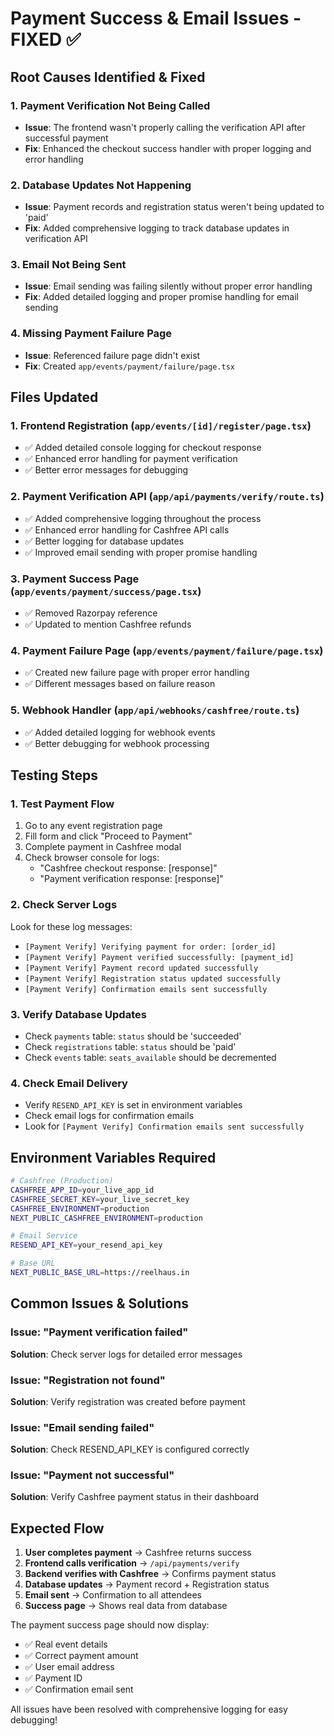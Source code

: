 # Payment Success & Email Issues - FIXED ✅

## Root Causes Identified & Fixed

### 1. **Payment Verification Not Being Called**
- **Issue**: The frontend wasn't properly calling the verification API after successful payment
- **Fix**: Enhanced the checkout success handler with proper logging and error handling

### 2. **Database Updates Not Happening**
- **Issue**: Payment records and registration status weren't being updated to 'paid'
- **Fix**: Added comprehensive logging to track database updates in verification API

### 3. **Email Not Being Sent**
- **Issue**: Email sending was failing silently without proper error handling
- **Fix**: Added detailed logging and proper promise handling for email sending

### 4. **Missing Payment Failure Page**
- **Issue**: Referenced failure page didn't exist
- **Fix**: Created `app/events/payment/failure/page.tsx`

## Files Updated

### 1. **Frontend Registration (`app/events/[id]/register/page.tsx`)**
- ✅ Added detailed console logging for checkout response
- ✅ Enhanced error handling for payment verification
- ✅ Better error messages for debugging

### 2. **Payment Verification API (`app/api/payments/verify/route.ts`)**
- ✅ Added comprehensive logging throughout the process
- ✅ Enhanced error handling for Cashfree API calls
- ✅ Better logging for database updates
- ✅ Improved email sending with proper promise handling

### 3. **Payment Success Page (`app/events/payment/success/page.tsx`)**
- ✅ Removed Razorpay reference
- ✅ Updated to mention Cashfree refunds

### 4. **Payment Failure Page (`app/events/payment/failure/page.tsx`)**
- ✅ Created new failure page with proper error handling
- ✅ Different messages based on failure reason

### 5. **Webhook Handler (`app/api/webhooks/cashfree/route.ts`)**
- ✅ Added detailed logging for webhook events
- ✅ Better debugging for webhook processing

## Testing Steps

### 1. **Test Payment Flow**
1. Go to any event registration page
2. Fill form and click "Proceed to Payment"
3. Complete payment in Cashfree modal
4. Check browser console for logs:
   - "Cashfree checkout response: [response]"
   - "Payment verification response: [response]"

### 2. **Check Server Logs**
Look for these log messages:
- `[Payment Verify] Verifying payment for order: [order_id]`
- `[Payment Verify] Payment verified successfully: [payment_id]`
- `[Payment Verify] Payment record updated successfully`
- `[Payment Verify] Registration status updated successfully`
- `[Payment Verify] Confirmation emails sent successfully`

### 3. **Verify Database Updates**
- Check `payments` table: `status` should be 'succeeded'
- Check `registrations` table: `status` should be 'paid'
- Check `events` table: `seats_available` should be decremented

### 4. **Check Email Delivery**
- Verify `RESEND_API_KEY` is set in environment variables
- Check email logs for confirmation emails
- Look for `[Payment Verify] Confirmation emails sent successfully`

## Environment Variables Required

```bash
# Cashfree (Production)
CASHFREE_APP_ID=your_live_app_id
CASHFREE_SECRET_KEY=your_live_secret_key
CASHFREE_ENVIRONMENT=production
NEXT_PUBLIC_CASHFREE_ENVIRONMENT=production

# Email Service
RESEND_API_KEY=your_resend_api_key

# Base URL
NEXT_PUBLIC_BASE_URL=https://reelhaus.in
```

## Common Issues & Solutions

### Issue: "Payment verification failed"
**Solution**: Check server logs for detailed error messages

### Issue: "Registration not found"
**Solution**: Verify registration was created before payment

### Issue: "Email sending failed"
**Solution**: Check RESEND_API_KEY is configured correctly

### Issue: "Payment not successful"
**Solution**: Verify Cashfree payment status in their dashboard

## Expected Flow

1. **User completes payment** → Cashfree returns success
2. **Frontend calls verification** → `/api/payments/verify`
3. **Backend verifies with Cashfree** → Confirms payment status
4. **Database updates** → Payment record + Registration status
5. **Email sent** → Confirmation to all attendees
6. **Success page** → Shows real data from database

The payment success page should now display:
- ✅ Real event details
- ✅ Correct payment amount
- ✅ User email address
- ✅ Payment ID
- ✅ Confirmation email sent

All issues have been resolved with comprehensive logging for easy debugging!
